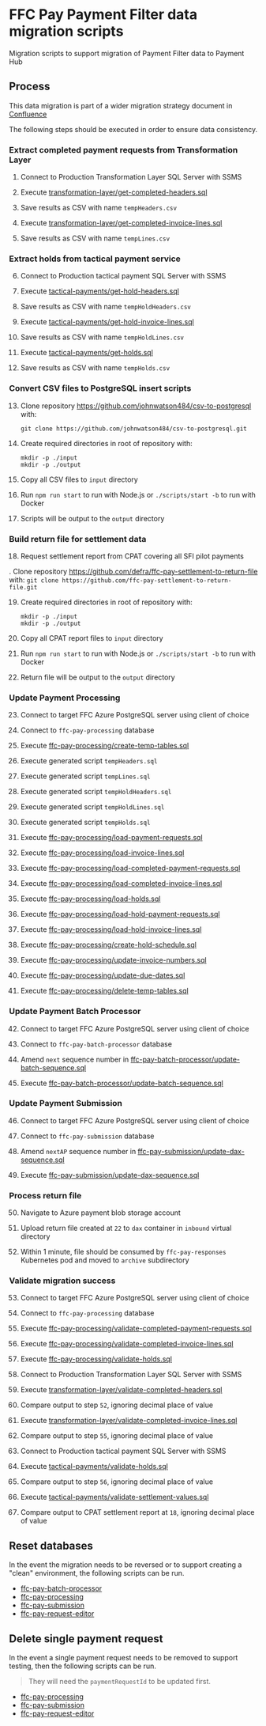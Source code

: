# FFC Pay Payment Filter data migration scripts
Migration scripts to support migration of Payment Filter data to Payment Hub

## Process
This data migration is part of a wider migration strategy document in [Confluence](https://eaflood.atlassian.net/wiki/spaces/SFI/pages/4518969387/Payment+Filter+Data+Migration)

The following steps should be executed in order to ensure data consistency.

### Extract completed payment requests from Transformation Layer

1. Connect to Production Transformation Layer SQL Server with SSMS

2. Execute [transformation-layer/get-completed-headers.sql](transformation-layer/get-completed-headers.sql)

3. Save results as CSV with name `tempHeaders.csv`

4. Execute [transformation-layer/get-completed-invoice-lines.sql](transformation-layer/get-completed-invoice-lines.sql)

5. Save results as CSV with name `tempLines.csv`

### Extract holds from tactical payment service

6. Connect to Production tactical payment SQL Server with SSMS

7. Execute [tactical-payments/get-hold-headers.sql](tactical-payments/get-hold-headers.sql)

8. Save results as CSV with name `tempHoldHeaders.csv`

9.  Execute [tactical-payments/get-hold-invoice-lines.sql](tactical-payments/get-hold-invoice-lines.sql)

10. Save results as CSV with name `tempHoldLines.csv`

11. Execute [tactical-payments/get-holds.sql](tactical-payments/get-holds.sql)

12. Save results as CSV with name `tempHolds.csv`

### Convert CSV files to PostgreSQL insert scripts
13. Clone repository https://github.com/johnwatson484/csv-to-postgresql with:
     ```
     git clone https://github.com/johnwatson484/csv-to-postgresql.git
     ```

14. Create required directories in root of repository with:
    ```
    mkdir -p ./input
    mkdir -p ./output
    ```

15. Copy all CSV files to `input` directory

16. Run `npm run start` to run with Node.js or `./scripts/start -b` to run with Docker

17. Scripts will be output to the `output` directory

### Build return file for settlement data

18. Request settlement report from CPAT covering all SFI pilot payments

. Clone repository https://github.com/defra/ffc-pay-settlement-to-return-file with:
     ```
     git clone https://github.com/ffc-pay-settlement-to-return-file.git
     ```

19. Create required directories in root of repository with:
    ```
    mkdir -p ./input
    mkdir -p ./output
    ```

20. Copy all CPAT report files to `input` directory

21. Run `npm run start` to run with Node.js or `./scripts/start -b` to run with Docker
   
22. Return file will be output to the `output` directory

### Update Payment Processing

23. Connect to target FFC Azure PostgreSQL server using client of choice

24. Connect to `ffc-pay-processing` database

25. Execute [ffc-pay-processing/create-temp-tables.sql](ffc-pay-processing/create-temp-tables.sql)

26. Execute generated script `tempHeaders.sql`

27. Execute generated script `tempLines.sql`

28. Execute generated script `tempHoldHeaders.sql`

29. Execute generated script `tempHoldLines.sql`

30. Execute generated script `tempHolds.sql`

31. Execute [ffc-pay-processing/load-payment-requests.sql](ffc-pay-processing/load-payment-requests.sql)

32. Execute [ffc-pay-processing/load-invoice-lines.sql](ffc-pay-processing/load-invoice-lines.sql)

33. Execute [ffc-pay-processing/load-completed-payment-requests.sql](ffc-pay-processing/load-completed-payment-requests.sql)

34. Execute [ffc-pay-processing/load-completed-invoice-lines.sql](ffc-pay-processing/load-completed-invoice-lines.sql)

35. Execute [ffc-pay-processing/load-holds.sql](ffc-pay-processing/load-holds.sql)

36. Execute [ffc-pay-processing/load-hold-payment-requests.sql](ffc-pay-processing/load-hold-payment-requests.sql)

37. Execute [ffc-pay-processing/load-hold-invoice-lines.sql](ffc-pay-processing/load-hold-invoice-lines.sql)

38. Execute [ffc-pay-processing/create-hold-schedule.sql](ffc-pay-processing/create-hold-schedule.sql)

39. Execute [ffc-pay-processing/update-invoice-numbers.sql](ffc-pay-processing/update-invoice-numbers.sql)

40. Execute [ffc-pay-processing/update-due-dates.sql](ffc-pay-processing/update-due-dates.sql)

41. Execute [ffc-pay-processing/delete-temp-tables.sql](ffc-pay-processing/delete-temp-tables.sql)

### Update Payment Batch Processor

42. Connect to target FFC Azure PostgreSQL server using client of choice

43. Connect to `ffc-pay-batch-processor` database

44. Amend `next` sequence number in [ffc-pay-batch-processor/update-batch-sequence.sql](ffc-pay-batch-processor/update-batch-sequence.sql)

45. Execute [ffc-pay-batch-processor/update-batch-sequence.sql](ffc-pay-batch-processor/update-batch-sequence.sql)

### Update Payment Submission

46. Connect to target FFC Azure PostgreSQL server using client of choice

47. Connect to `ffc-pay-submission` database

48. Amend `nextAP` sequence number in [ffc-pay-submission/update-dax-sequence.sql](ffc-pay-submission/update-dax-sequence.sql)

49. Execute [ffc-pay-submission/update-dax-sequence.sql](ffc-pay-submission/update-dax-sequence.sql)

### Process return file

50. Navigate to Azure payment blob storage account

51. Upload return file created at `22` to `dax` container in `inbound` virtual directory

52. Within 1 minute, file should be consumed by `ffc-pay-responses` Kubernetes pod and moved to `archive` subdirectory

### Validate migration success

53. Connect to target FFC Azure PostgreSQL server using client of choice

54. Connect to `ffc-pay-processing` database

55. Execute [ffc-pay-processing/validate-completed-payment-requests.sql](ffc-pay-processing/validate-completed-payment-requests.sql)

56. Execute [ffc-pay-processing/validate-completed-invoice-lines.sql](ffc-pay-processing/validate-completed-invoice-lines.sql)

57. Execute [ffc-pay-processing/validate-holds.sql](ffc-pay-processing/validate-holds.sql)

58. Connect to Production Transformation Layer SQL Server with SSMS

59. Execute [transformation-layer/validate-completed-headers.sql](transformation-layer/validate-completed-headers.sql)

60. Compare output to step `52`, ignoring decimal place of value

61. Execute [transformation-layer/validate-completed-invoice-lines.sql](transformation-layer/validate-completed-invoice-lines.sql)

62. Compare output to step `55`, ignoring decimal place of value

63. Connect to Production tactical payment SQL Server with SSMS

64. Execute [tactical-payments/validate-holds.sql](tactical-payments/validate-holds.sql)

65. Compare output to step `56`, ignoring decimal place of value

66. Execute [tactical-payments/validate-settlement-values.sql](ffc-pay-processing/validate-settlement-values.sql)

67. Compare output to CPAT settlement report at `18`, ignoring decimal place of value

## Reset databases

In the event the migration needs to be reversed or to support creating a "clean" environment, the following scripts can be run.

- [ffc-pay-batch-processor](ffc-pay-batch-processor/reset.sql)
- [ffc-pay-processing](ffc-pay-processing/reset.sql)
- [ffc-pay-submission](ffc-pay-submission/reset.sql)
- [ffc-pay-request-editor](ffc-pay-request-editor/reset.sql)

## Delete single payment request

In the event a single payment request needs to be removed to support testing, then the following scripts can be run.

> They will need the `paymentRequestId` to be updated first.

- [ffc-pay-processing](ffc-pay-processing/delete-payment-request.sql)
- [ffc-pay-submission](ffc-pay-submission/delete-payment-request.sql)
- [ffc-pay-request-editor](ffc-pay-request-editor/delete-payment-request.sql)
